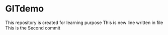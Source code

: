 # GITdemo
This repository is created for learning purpose
This is new line written in file
This is the Second commit